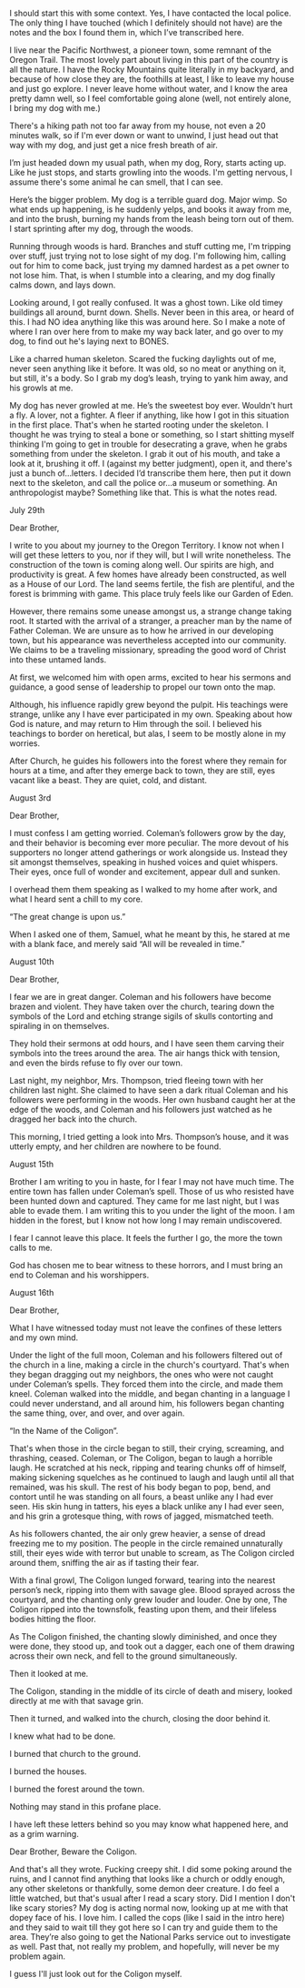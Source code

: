 I should start this with some context. Yes, I have contacted the local police. The only thing I have touched (which I definitely should not have) are the notes and the box I found them in, which I’ve transcribed here.

 I live near the Pacific Northwest, a pioneer town, some remnant of the Oregon Trail. The most lovely part about living in this part of the country is all the nature. I have the Rocky Mountains quite literally in my backyard, and because of how close they are, the foothills at least, I like to leave my house and just go explore. I never leave home without water, and I know the area pretty damn well, so I feel comfortable going alone (well, not entirely alone, I bring my dog with me.)

There's a hiking path not too far away from my house, not even a 20 minutes walk, so if I'm ever down or want to unwind, I just head out that way with my dog, and just get a nice fresh breath of air.

I’m just headed down my usual path, when my dog, Rory, starts acting up. Like he just stops, and starts growling into the woods. I'm getting nervous, I assume there's some animal he can smell, that I can see.

Here’s the bigger problem. My dog is a terrible guard dog. Major wimp. So what ends up happening, is he suddenly yelps, and books it away from me, and into the brush, burning my hands from the leash being torn out of them. I start sprinting after my dog, through the woods.

Running through woods is hard. Branches and stuff cutting me, I'm tripping over stuff, just trying not to lose sight of my dog. I'm following him, calling out for him to come back, just trying my damned hardest as a pet owner to not lose him. That, is when I stumble into a clearing, and my dog finally calms down, and lays down.

Looking around, I got really confused. It was a ghost town. Like old timey buildings all around, burnt down. Shells. Never been in this area, or heard of this. I had NO idea anything like this was around here. So I make a note of where I ran over here from to make my way back later, and go over to my dog, to find out he's laying next to BONES.

Like a charred human skeleton. Scared the fucking daylights out of me, never seen anything like it before. It was old, so no meat or anything on it, but still, it's a body. So I grab my dog’s leash, trying to yank him away, and his growls at me.

My dog has never growled at me. He’s the sweetest boy ever. Wouldn't hurt a fly. A lover, not a fighter. A fleer if anything, like how I got in this situation in the first place. That's when he started rooting under the skeleton. I thought he was trying to steal a bone or something, so I start shitting myself thinking I'm going to get in trouble for desecrating a grave, when he grabs something from under the skeleton. I grab it out of his mouth, and take a look at it, brushing it off. I (against my better judgment), open it, and there's just a bunch of…letters. I decided I’d transcribe them here, then put it down next to the skeleton, and call the police or…a museum or something. An anthropologist maybe? Something like that. This is what the notes read.

July 29th

Dear Brother,

I write to you about my journey to the Oregon Territory. I know not when I will get these letters to you, nor if they will, but I will write nonetheless. The construction of the town is coming along well. Our spirits are high, and productivity is great. A few homes have already been constructed, as well as a House of our Lord. The land seems fertile, the fish are plentiful, and the forest is brimming with game. This place truly feels like our Garden of Eden.

However, there remains some unease amongst us, a strange change taking root. It started with the arrival of a stranger, a preacher man by the name of Father Coleman. We are unsure as to how he arrived in our developing town, but his appearance was nevertheless accepted into our community. We claims to be a traveling missionary, spreading the good word of Christ into these untamed lands. 

At first, we welcomed him with open arms, excited to hear his sermons and guidance, a good sense of leadership to propel our town onto the map.

Although, his influence rapidly grew beyond the pulpit. His teachings were strange, unlike any I have ever participated in my own. Speaking about how God is nature, and may return to Him through the soil. I believed his teachings to border on heretical, but alas, I seem to be mostly alone in my worries. 

After Church, he guides his followers into the forest where they remain for hours at a time, and after they emerge back to town, they are still, eyes vacant like a beast. They are quiet, cold, and distant.


August 3rd

Dear Brother,

I must confess I am getting worried. Coleman’s followers grow by the day, and their behavior is becoming ever more peculiar. The more devout of his supporters no longer attend gatherings or work alongside us. Instead they sit amongst themselves, speaking in hushed voices and quiet whispers. Their eyes, once full of wonder and excitement, appear dull and sunken. 

I overhead them them speaking as I walked to my home after work, and what I heard sent a chill to my core.

“The great change is upon us.”

When I asked one of them, Samuel, what he meant by this, he stared at me with a blank face, and merely said “All will be revealed in time.”

August 10th

Dear Brother,

I fear we are in great danger. Coleman and his followers have become brazen and violent. They have taken over the church, tearing down the symbols of the Lord and etching strange sigils of skulls contorting and spiraling in on themselves.

They hold their sermons at odd hours, and I have seen them carving their symbols into the trees around the area. The air hangs thick with tension, and even the birds refuse to fly over our town. 

Last night, my neighbor, Mrs. Thompson, tried fleeing town with her children last night. She claimed to have seen a dark ritual Coleman and his followers were performing in the woods. Her own husband caught her at the edge of the woods, and Coleman and his followers just watched as he dragged her back into the church.

This morning, I tried getting a look into Mrs. Thompson’s house, and it was utterly empty, and her children are nowhere to be found. 

August 15th

Brother I am writing to you in haste, for I fear I may not have much time. The entire town has fallen under Coleman’s spell. Those of us who resisted have been hunted down and captured. They came for me last night, but I was able to evade them. I am writing this to you under the light of the moon. I am hidden in the forest, but I know not how long I may remain undiscovered. 

I fear I cannot leave this place. It feels the further I go, the more the town calls to me.

God has chosen me to bear witness to these horrors, and I must bring an end to Coleman and his worshippers.

August 16th

Dear Brother,

What I have witnessed today must not leave the confines of these letters and my own mind.

Under the light of the full moon, Coleman and his followers filtered out of the church in a line, making a circle in the church's courtyard. That's when they began dragging out my neighbors, the ones who were not caught under Coleman’s spells. They forced them into the circle, and made them kneel. Coleman walked into the middle, and began chanting in a language I could never understand, and all around him, his followers began chanting the same thing, over, and over, and over again.

“In the Name of the Coligon”.

That's when those in the circle began to still, their crying, screaming, and thrashing, ceased. Coleman, or The Coligon, began to laugh a horrible laugh. He scratched at his neck, ripping and tearing chunks off of himself, making sickening squelches as he continued to laugh and laugh until all that remained, was his skull. The rest of his body began to pop, bend, and contort until he was standing on all fours, a beast unlike any I had ever seen. His skin hung in tatters, his eyes a black unlike any I had ever seen, and his grin a grotesque thing, with rows of jagged, mismatched teeth.

As his followers chanted, the air only grew heavier, a sense of dread freezing me to my position. The people in the circle remained unnaturally still, their eyes wide with terror but unable to scream, as The Coligon circled around them, sniffing the air as if tasting their fear. 

With a final growl, The Coligon lunged forward, tearing into the nearest person’s neck, ripping into them with savage glee. Blood sprayed across the courtyard, and the chanting only grew louder and louder. One by one, The Coligon ripped into the townsfolk, feasting upon them, and their lifeless bodies hitting the floor.

As The Coligon finished, the chanting slowly diminished, and once they were done, they stood up, and took out a dagger, each one of them drawing across their own neck, and fell to the ground simultaneously.

Then it looked at me.

The Coligon, standing in the middle of its circle of death and misery, looked directly at me with that savage grin.

Then it turned, and walked into the church, closing the door behind it.

I knew what had to be done.

I burned that church to the ground.

I burned the houses.

I burned the forest around the town.

Nothing may stand in this profane place.

I have left these letters behind so you may know what happened here, and as a grim warning.

Dear Brother, Beware the Coligon.


And that's all they wrote. Fucking creepy shit. I did some poking around the ruins, and I cannot find anything that looks like a church or oddly enough, any other skeletons or thankfully, some demon deer creature. I do feel a little watched, but that's usual after I read a scary story. Did I mention I don't like scary stories? My dog is acting normal now, looking up at me with that dopey face of his. I love him. I called the cops (like I said in the intro here) and they said to wait till they got here so I can try and guide them to the area. They’re also going to get the National Parks service out to investigate as well. Past that, not really my problem, and hopefully, will never be my problem again.

I guess I'll just look out for the Coligon myself.

